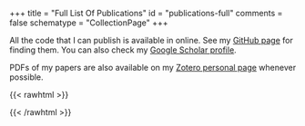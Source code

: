 +++
title = "Full List Of Publications"
id = "publications-full"
comments = false
schematype = "CollectionPage"
+++

All the code that I can publish is available in online. See my
[GitHub page](https://github.com/00sapo) for finding them.
You can also check my [Google Scholar profile](https://scholar.google.it/citations?hl=en&pli=1&user=qkEXQTgAAAAJ).

PDFs of my papers are also available on my [Zotero personal page](https://www.zotero.org/fsimonetta) whenever possible.

{{< rawhtml >}}

<!--
see BibBase help page to understand the following line: https://bibbase.org/help
* jsonp=1 is needed for requesting the javascript
* other options customize the entries
* try adding nocache=1 to force updating
-->
<link rel="stylesheet" href="/css/bibbase.css" type="text/css" media="screen">
<script src="https://bibbase.org/show?bib=https%3A%2F%2Fbibbase.org%2Fzotero-mypublications%2Ffsimonetta&jsonp=1&group0=type&sort=-year&theme=bullets&authorFirst=1&fullnames=0&owner=simonetta&commas=true&noTitleLinks=true&noIndex=true&folding=1&showSearch=true"></script> 
{{< /rawhtml >}}
